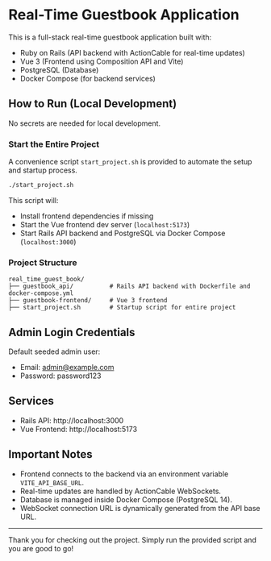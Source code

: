 # Real-Time Guestbook Application

This is a full-stack real-time guestbook application built with:
- Ruby on Rails (API backend with ActionCable for real-time updates)
- Vue 3 (Frontend using Composition API and Vite)
- PostgreSQL (Database)
- Docker Compose (for backend services)

## How to Run (Local Development)

No secrets are needed for local development.

### Start the Entire Project

A convenience script `start_project.sh` is provided to automate the setup and startup process.

```bash
./start_project.sh
```

This script will:
- Install frontend dependencies if missing
- Start the Vue frontend dev server (`localhost:5173`)
- Start Rails API backend and PostgreSQL via Docker Compose (`localhost:3000`)

### Project Structure

```
real_time_guest_book/
├── guestbook_api/          # Rails API backend with Dockerfile and docker-compose.yml
├── guestbook-frontend/     # Vue 3 frontend
├── start_project.sh        # Startup script for entire project
```

## Admin Login Credentials

Default seeded admin user:

- Email: admin@example.com
- Password: password123

## Services

- Rails API: http://localhost:3000
- Vue Frontend: http://localhost:5173

## Important Notes

- Frontend connects to the backend via an environment variable `VITE_API_BASE_URL`.
- Real-time updates are handled by ActionCable WebSockets.
- Database is managed inside Docker Compose (PostgreSQL 14).
- WebSocket connection URL is dynamically generated from the API base URL.

---

Thank you for checking out the project. Simply run the provided script and you are good to go!

